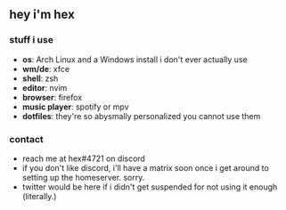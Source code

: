 ## hey i'm hex

### stuff i use
- **os**: Arch Linux and a Windows install i don't ever actually use
- **wm/de**: xfce
- **shell**: zsh
- **editor**: nvim
- **browser**: firefox
- **music player**: spotify or mpv
- **dotfiles**: they're so abysmally personalized you cannot use them
### contact
- reach me at hex#4721 on discord
- if you don't like discord, i'll have a matrix soon once i get around to setting up the homeserver. sorry.
- twitter would be here if i didn't get suspended for not using it enough (literally.)
